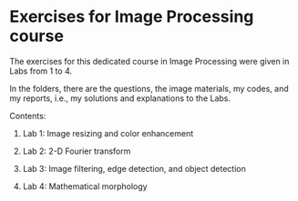 # Exercises for Image Processing course
The exercises for this dedicated course in Image Processing were given in Labs from 1 to 4. 

In the folders, there are the questions, the image materials, my codes, and my reports, i.e., my solutions and explanations to the Labs.

Contents:

1. Lab 1: Image resizing and color enhancement

2. Lab 2: 2-D Fourier transform

3. Lab 3: Image filtering, edge detection, and object detection

4. Lab 4: Mathematical morphology
